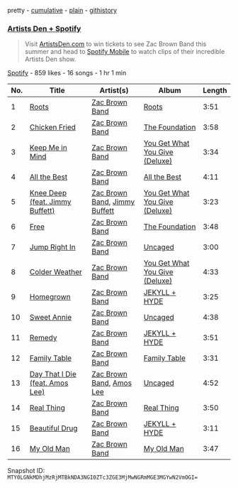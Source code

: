 pretty - [cumulative](/playlists/cumulative/1HdxEroWca3L8JR3lvnolH.md) - [plain](/playlists/plain/1HdxEroWca3L8JR3lvnolH) - [githistory](https://github.githistory.xyz/mackorone/spotify-playlist-archive/blob/main/playlists/plain/1HdxEroWca3L8JR3lvnolH)

### [Artists Den + Spotify](https://open.spotify.com/playlist/1HdxEroWca3L8JR3lvnolH)

> Visit <a href="http://artistsden.com/zacbrownband">ArtistsDen.com</a> to win tickets to see Zac Brown Band this summer and head to <a href="https://open.spotify.com/show/5d0QhqhbJVt4YRORde0yR8">Spotify Mobile</a> to watch clips of their incredible Artists Den show.

[Spotify](https://open.spotify.com/user/spotify) - 859 likes - 16 songs - 1 hr 1 min

| No. | Title | Artist(s) | Album | Length |
|---|---|---|---|---|
| 1 | [Roots](https://open.spotify.com/track/0CuwbZcKBLAXRvCs6ijvhm) | [Zac Brown Band](https://open.spotify.com/artist/6yJCxee7QumYr820xdIsjo) | [Roots](https://open.spotify.com/album/0N5esdPXwn08fB8n2j29rA) | 3:51 |
| 2 | [Chicken Fried](https://open.spotify.com/track/4dGJf1SER1T6ooX46vwzRB) | [Zac Brown Band](https://open.spotify.com/artist/6yJCxee7QumYr820xdIsjo) | [The Foundation](https://open.spotify.com/album/0Im5nUhAuNDSYVjfPh7RyS) | 3:58 |
| 3 | [Keep Me in Mind](https://open.spotify.com/track/7zNM46fo01dCBidY4yGNTZ) | [Zac Brown Band](https://open.spotify.com/artist/6yJCxee7QumYr820xdIsjo) | [You Get What You Give \(Deluxe\)](https://open.spotify.com/album/0AXoQGOZDaYSaOo0qCTiCr) | 3:34 |
| 4 | [All the Best](https://open.spotify.com/track/4sALx7F3J5ARCCuAJSUkXi) | [Zac Brown Band](https://open.spotify.com/artist/6yJCxee7QumYr820xdIsjo) | [All the Best](https://open.spotify.com/album/3U07i3Kj2Z6TwwmH6az15z) | 4:11 |
| 5 | [Knee Deep \(feat\. Jimmy Buffett\)](https://open.spotify.com/track/1yEwEiTpsaPhQi9lb5EVV4) | [Zac Brown Band](https://open.spotify.com/artist/6yJCxee7QumYr820xdIsjo), [Jimmy Buffett](https://open.spotify.com/artist/28AyklUmMECPwdfo8NEsV0) | [You Get What You Give \(Deluxe\)](https://open.spotify.com/album/0AXoQGOZDaYSaOo0qCTiCr) | 3:23 |
| 6 | [Free](https://open.spotify.com/track/4bWlAEbGHhPKQNjhTstN2p) | [Zac Brown Band](https://open.spotify.com/artist/6yJCxee7QumYr820xdIsjo) | [The Foundation](https://open.spotify.com/album/0Im5nUhAuNDSYVjfPh7RyS) | 3:48 |
| 7 | [Jump Right In](https://open.spotify.com/track/6yIMatK8OCXC3GuIlwHxuM) | [Zac Brown Band](https://open.spotify.com/artist/6yJCxee7QumYr820xdIsjo) | [Uncaged](https://open.spotify.com/album/50JEs25Ca52Q8lcAkuttuP) | 3:00 |
| 8 | [Colder Weather](https://open.spotify.com/track/1M2l9ReoabUnvl6Y8jLUe7) | [Zac Brown Band](https://open.spotify.com/artist/6yJCxee7QumYr820xdIsjo) | [You Get What You Give \(Deluxe\)](https://open.spotify.com/album/0AXoQGOZDaYSaOo0qCTiCr) | 4:33 |
| 9 | [Homegrown](https://open.spotify.com/track/1qwnPVOIJjAFfCc40Etb1D) | [Zac Brown Band](https://open.spotify.com/artist/6yJCxee7QumYr820xdIsjo) | [JEKYLL + HYDE](https://open.spotify.com/album/1xy141zMRluP7YaE94IawT) | 3:25 |
| 10 | [Sweet Annie](https://open.spotify.com/track/2PEkXkHKvk4bnC1TgTDCDM) | [Zac Brown Band](https://open.spotify.com/artist/6yJCxee7QumYr820xdIsjo) | [Uncaged](https://open.spotify.com/album/50JEs25Ca52Q8lcAkuttuP) | 4:38 |
| 11 | [Remedy](https://open.spotify.com/track/7xvBjSznydntipiNDKOh32) | [Zac Brown Band](https://open.spotify.com/artist/6yJCxee7QumYr820xdIsjo) | [JEKYLL + HYDE](https://open.spotify.com/album/1xy141zMRluP7YaE94IawT) | 3:51 |
| 12 | [Family Table](https://open.spotify.com/track/5FUMMQG5NiNdytkjirhCka) | [Zac Brown Band](https://open.spotify.com/artist/6yJCxee7QumYr820xdIsjo) | [Family Table](https://open.spotify.com/album/7CVXgioNayTN9qX9zLmTmo) | 3:31 |
| 13 | [Day That I Die \(feat\. Amos Lee\)](https://open.spotify.com/track/5tMdNsKOlNr0iUFtSE1BwG) | [Zac Brown Band](https://open.spotify.com/artist/6yJCxee7QumYr820xdIsjo), [Amos Lee](https://open.spotify.com/artist/0QrowybipCKUDnq5y10PD2) | [Uncaged](https://open.spotify.com/album/50JEs25Ca52Q8lcAkuttuP) | 4:52 |
| 14 | [Real Thing](https://open.spotify.com/track/71zbcnCMLpQ8SPSv6sFlqF) | [Zac Brown Band](https://open.spotify.com/artist/6yJCxee7QumYr820xdIsjo) | [Real Thing](https://open.spotify.com/album/0zMWg00WoVpi9NxPtPbyl7) | 3:50 |
| 15 | [Beautiful Drug](https://open.spotify.com/track/0vcfOQOvTCv8ckiRs8Xc1Z) | [Zac Brown Band](https://open.spotify.com/artist/6yJCxee7QumYr820xdIsjo) | [JEKYLL + HYDE](https://open.spotify.com/album/1xy141zMRluP7YaE94IawT) | 3:11 |
| 16 | [My Old Man](https://open.spotify.com/track/31lhygAGEsvwcUvhakP6yY) | [Zac Brown Band](https://open.spotify.com/artist/6yJCxee7QumYr820xdIsjo) | [My Old Man](https://open.spotify.com/album/22A0q1R311clz225Zf1diA) | 3:47 |

Snapshot ID: `MTY0LGNkMDhjMzRjMTBkNDA3NGI0ZTc3ZGE3MjMwNGRmMGE3MGYwN2VmOGI=`
